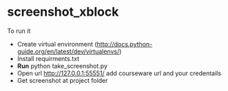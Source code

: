 # screenshot_xblock

To run it

-  Create virtual environment (http://docs.python-guide.org/en/latest/dev/virtualenvs/)
- Install requirments.txt
- **Run** python take_screenshot.py 
- Open url http://127.0.0.1:55551/ add courseware url and your credentails 
- Get screenshot at project folder
